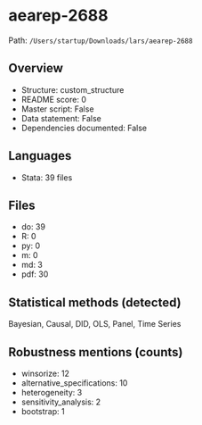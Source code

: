 # aearep-2688

Path: `/Users/startup/Downloads/lars/aearep-2688`

## Overview
- Structure: custom_structure
- README score: 0
- Master script: False
- Data statement: False
- Dependencies documented: False

## Languages
- Stata: 39 files

## Files
- do: 39
- R: 0
- py: 0
- m: 0
- md: 3
- pdf: 30

## Statistical methods (detected)
Bayesian, Causal, DID, OLS, Panel, Time Series

## Robustness mentions (counts)
- winsorize: 12
- alternative_specifications: 10
- heterogeneity: 3
- sensitivity_analysis: 2
- bootstrap: 1